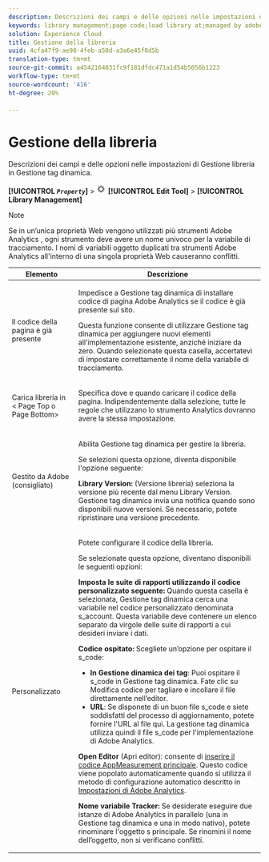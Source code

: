 ```yaml
---
description: Descrizioni dei campi e delle opzioni nelle impostazioni di Gestione libreria in Gestione tag dinamica.
keywords: library management;page code;load library at;managed by adobe;custom;code hosted;s_code hosted
solution: Experience Cloud
title: Gestione della libreria
uuid: 4cfa47f9-ae98-4feb-a58d-a3a6e45f8d5b
translation-type: tm+mt
source-git-commit: a4542164031fc9f181dfdc471a1d54b5056b1223
workflow-type: tm+mt
source-wordcount: '416'
ht-degree: 20%

---
```



# Gestione della libreria

Descrizioni dei campi e delle opzioni nelle impostazioni di Gestione libreria in Gestione tag dinamica.

**[!UICONTROL  *`Property`*]** > ![](assets/settings_gear.png) **[!UICONTROL Edit Tool]** > **[!UICONTROL Library Management]**

>[!NOTE]
>
>Se in un’unica proprietà Web vengono utilizzati più strumenti Adobe Analytics , ogni strumento deve avere un nome univoco per la variabile di tracciamento. I nomi di variabili oggetto duplicati tra  strumenti Adobe Analytics all&#39;interno di una singola proprietà Web causeranno conflitti.

<table id="table_2758C770C91B4025AD74009B360D71F7"> 
 <thead> 
  <tr> 
   <th colname="col1" class="entry"> Elemento </th> 
   <th colname="col2" class="entry"> Descrizione </th> 
  </tr> 
 </thead>
 <tbody> 
  <tr> 
   <td colname="col1"> <p>Il codice della pagina è già presente </p> </td> 
   <td colname="col2"> <p> Impedisce a Gestione tag dinamica di installare <span class="keyword"> codice di pagina Adobe Analytics</span> se il codice è già presente sul sito. </p> <p>Questa funzione consente di utilizzare Gestione tag dinamica per aggiungere nuovi elementi all'implementazione esistente, anziché iniziare da zero. Quando selezionate questa casella, accertatevi di impostare correttamente il nome della variabile di tracciamento. </p> </td> 
  </tr> 
  <tr> 
   <td colname="col1"> <p>Carica libreria in &lt;<span class="term"> Page Top</span> o <span class="term"> Page Bottom</span>&gt; </p> </td> 
   <td colname="col2"> <p>Specifica dove e quando caricare il codice della pagina. Indipendentemente dalla selezione, tutte le regole che utilizzano lo strumento Analytics dovranno avere la stessa impostazione. </p> </td> 
  </tr> 
  <tr> 
   <td colname="col1"> <p>Gestito da  Adobe (consigliato) </p> </td> 
   <td colname="col2"> <p>Abilita Gestione tag dinamica per gestire la libreria. </p> <p>Se selezioni questa opzione, diventa disponibile l'opzione seguente: </p> <p> <b>Library Version: </b>(Versione libreria) seleziona la versione più recente dal menu <span class="wintitle">Library Version. </span> Gestione tag dinamica invia una notifica quando sono disponibili nuove versioni. Se necessario, potete ripristinare una versione precedente. </p> </td> 
  </tr> 
  <tr> 
   <td colname="col1"> <p> Personalizzato </p> </td> 
   <td colname="col2"> <p>Potete configurare il codice della libreria. </p> <p>Se selezionate questa opzione, diventano disponibili le seguenti opzioni: </p> <p> <b>Imposta le suite di rapporti utilizzando il codice personalizzato seguente: </b>Quando questa casella è selezionata, Gestione tag dinamica cerca una variabile nel codice personalizzato denominata <span class="varname"> s_account</span>. Questa variabile deve contenere un elenco separato da virgole delle suite di rapporti a cui desideri inviare i dati. </p> <p> <b>Codice ospitato: </b>Scegliete un’opzione per ospitare il <span class="filepath"> s_code</span>: </p> 
    <ul id="ul_FC395283365A4BBAA8A5FE5871D16EC6"> 
     <li id="li_36D733C533CE40F1868309130551D4DE"> <b>In Gestione dinamica dei tag</b>: Puoi ospitare il <span class="filepath"> s_code</span> in Gestione tag dinamica. Fate clic su <span class="uicontrol"> Modifica codice</span> per tagliare e incollare il file direttamente nell’editor. </li> 
     <li id="li_A64734C66D254079A5E16DC8DBEDA3F6"> <b>URL</b>: Se disponete di un buon file <span class="filepath"> s_code</span> e siete soddisfatti del processo di aggiornamento, potete fornire l'URL al file qui. La gestione tag dinamica utilizza quindi il file <span class="filepath"> s_code</span> per l'implementazione di <span class="keyword"> Adobe Analytics</span>. </li> 
    </ul> <p> <b>Open Editor</b> (Apri editor): consente di <a href="/help/implement/other/dtm/c-aa-tool/t-appmeasurement-code.md"  >inserire il codice AppMeasurement principale</a>. Questo codice viene popolato automaticamente quando si utilizza il metodo di configurazione automatico descritto in <a href="/help/implement/other/dtm/c-aa-tool/analytics-dtm.md"  >Impostazioni di Adobe Analytics</a>. </p> <p> <b>Nome variabile Tracker: </b>Se desiderate eseguire due istanze di <span class="keyword"> Adobe Analytics</span> in parallelo (una in Gestione tag dinamica e una in modo nativo), potete rinominare l'oggetto <span class="term"> s</span> principale. Se rinomini il nome dell’oggetto, non si verificano conflitti. </p> </td> 
  </tr> 
 </tbody> 
</table>

